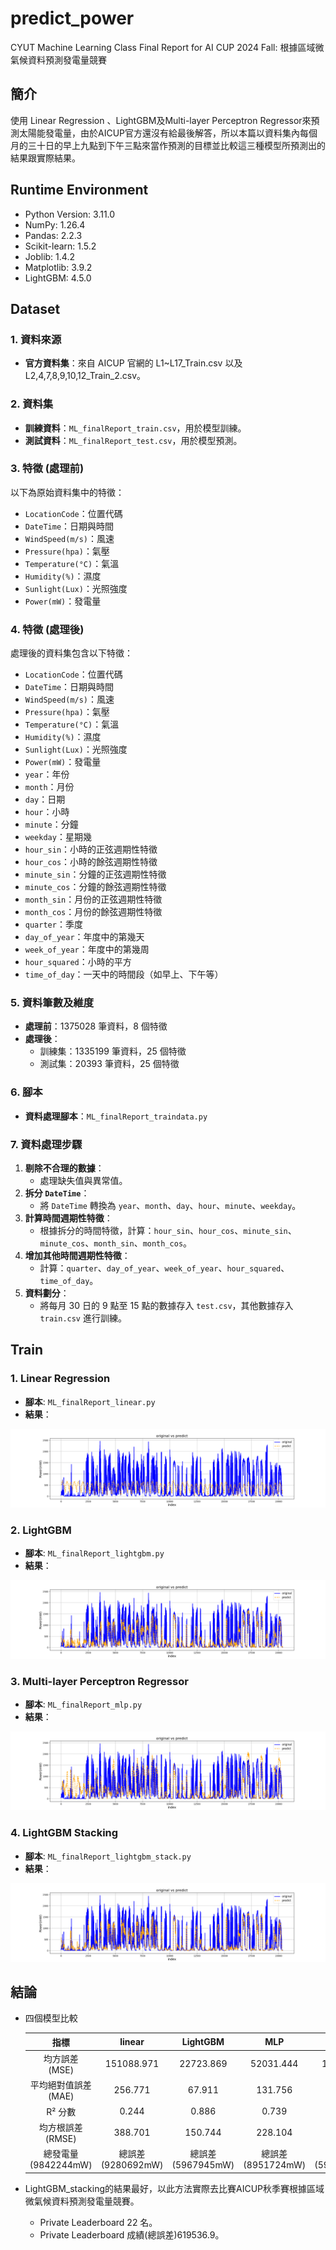 # predict_power
CYUT Machine Learning Class Final Report for AI CUP 2024 Fall: 根據區域微氣候資料預測發電量競賽
## 簡介
使用 Linear Regression 、LightGBM及Multi-layer Perceptron Regressor來預測太陽能發電量，由於AICUP官方還沒有給最後解答，所以本篇以資料集內每個月的三十日的早上九點到下午三點來當作預測的目標並比較這三種模型所預測出的結果跟實際結果。
## Runtime Environment
- Python Version: 3.11.0
- NumPy: 1.26.4
- Pandas: 2.2.3
- Scikit-learn: 1.5.2
- Joblib: 1.4.2
- Matplotlib: 3.9.2
- LightGBM: 4.5.0
## Dataset

### 1. 資料來源
- **官方資料集**：來自 AICUP 官網的 L1~L17_Train.csv 以及 L2,4,7,8,9,10,12_Train_2.csv。

### 2. 資料集
- **訓練資料**：`ML_finalReport_train.csv`，用於模型訓練。
- **測試資料**：`ML_finalReport_test.csv`，用於模型預測。

### 3. 特徵 (處理前)
以下為原始資料集中的特徵：
- `LocationCode`：位置代碼
- `DateTime`：日期與時間
- `WindSpeed(m/s)`：風速
- `Pressure(hpa)`：氣壓
- `Temperature(°C)`：氣溫
- `Humidity(%)`：濕度
- `Sunlight(Lux)`：光照強度
- `Power(mW)`：發電量

### 4. 特徵 (處理後)
處理後的資料集包含以下特徵：
- `LocationCode`：位置代碼
- `DateTime`：日期與時間
- `WindSpeed(m/s)`：風速
- `Pressure(hpa)`：氣壓
- `Temperature(°C)`：氣溫
- `Humidity(%)`：濕度
- `Sunlight(Lux)`：光照強度
- `Power(mW)`：發電量
- `year`：年份
- `month`：月份
- `day`：日期
- `hour`：小時
- `minute`：分鐘
- `weekday`：星期幾
- `hour_sin`：小時的正弦週期性特徵
- `hour_cos`：小時的餘弦週期性特徵
- `minute_sin`：分鐘的正弦週期性特徵
- `minute_cos`：分鐘的餘弦週期性特徵
- `month_sin`：月份的正弦週期性特徵
- `month_cos`：月份的餘弦週期性特徵
- `quarter`：季度
- `day_of_year`：年度中的第幾天
- `week_of_year`：年度中的第幾周
- `hour_squared`：小時的平方
- `time_of_day`：一天中的時間段（如早上、下午等）

### 5. 資料筆數及維度
- **處理前**：1375028 筆資料，8 個特徵
- **處理後**：
  - 訓練集：1335199 筆資料，25 個特徵
  - 測試集：20393 筆資料，25 個特徵

### 6. 腳本
- **資料處理腳本**：`ML_finalReport_traindata.py`

### 7. 資料處理步驟
1. **剔除不合理的數據**：
   - 處理缺失值與異常值。
2. **拆分 `DateTime`**：
   - 將 `DateTime` 轉換為 `year`、`month`、`day`、`hour`、`minute`、`weekday`。
3. **計算時間週期性特徵**：
   - 根據拆分的時間特徵，計算：`hour_sin`、`hour_cos`、`minute_sin`、`minute_cos`、`month_sin`、`month_cos`。
4. **增加其他時間週期性特徵**：
   - 計算：`quarter`、`day_of_year`、`week_of_year`、`hour_squared`、`time_of_day`。
5. **資料劃分**：
   - 將每月 30 日的 9 點至 15 點的數據存入 `test.csv`，其他數據存入 `train.csv` 進行訓練。

## Train

### 1. **Linear Regression**
   - **腳本**: `ML_finalReport_linear.py`
   - **結果**：
   
   ![linear](images/linear.png)
   
### 2. **LightGBM**
   - **腳本**: `ML_finalReport_lightgbm.py`
   - **結果**：
   
   ![lightgbm](images/LightGBM.png)
   
### 3. **Multi-layer Perceptron Regressor**
   - **腳本**: `ML_finalReport_mlp.py`
   - **結果**：
   
   ![mlp](images/MLP.png)
   
### 4. **LightGBM Stacking**
   - **腳本**: `ML_finalReport_lightgbm_stack.py`
   - **結果**：
   
   ![lightgbm_stacking](images/LightGBM_stacking.png)

## 結論
  - 四個模型比較

      | 指標 | linear  | LightGBM  | MLP  | stacking  |
      |:--------------------:|:---------------:|:---------------:|:---------------:|:---------------:|
      | 均方誤差 (MSE) | 151088.971 | 22723.869  | 52031.444 | 17736.343 |
      | 平均絕對值誤差 (MAE) | 256.771 | 67.911 | 131.756 | 51.626 |
      | R² 分數 | 0.244  | 0.886 | 0.739 | 0.911 |
      | 均方根誤差 (RMSE) | 388.701 | 150.744 | 228.104 | 133.177 |
      | 總發電量(9842244mW) | 總誤差(9280692mW) | 總誤差(5967945mW) | 總誤差(8951724mW) | 總誤差(5913228mW) |
  
  - LightGBM_stacking的結果最好，以此方法實際去比賽AICUP秋季賽根據區域微氣候資料預測發電量競賽。
    - Private Leaderboard 22 名。
    - Private Leaderboard 成績(總誤差)619536.9。
